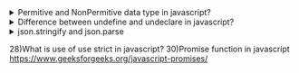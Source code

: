 
<details>
<summary>Permitive and NonPermitive data type in javascript?</summary>

## Primitive data types: 
The predefined data types provided by JavaScript language are known as primitive data types. Primitive data types are also known as in-built data types.

1.  Number
1. String
1. Undefined
1. Boolean
1. Null 
## Non-primitive data types: 
The data types that are derived from primitive data types of the JavaScript language are known as non-primitive data types. It is also known as derived data types or reference data types.
1. Object
1. Array 
</details>

<details>
<summary>Difference between undefine and undeclare in javascript?</summary>

**Undefined** variable means a variable has been declared but does not have a value.<br>
**Undeclared** variable means that the variable does not exist in the program at all.
</details>

<details>
<summary>json.stringify and json.parse</summary>
JSON.stringify is javascript function which convert json object to string.<br>
Parse the data with JSON.parse(), and the data becomes a JavaScript object.
</details>


28)What is use of use strict in javascript?
30)Promise function in javascript
https://www.geeksforgeeks.org/javascript-promises/